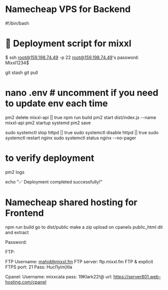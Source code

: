 # Namecheap VPS for Backend 

#!/bin/bash
# 🚀 Deployment script for mixxl

$ ssh root@159.198.74.49 -p 22
root@159.198.74.49's password: Mixxl1234$

git stash
git pull
# nano .env   # uncomment if you need to update env each time
pm2 delete mixxl-api || true
npm run build
pm2 start dist/index.js --name mixxl-api
pm2 startup systemd
pm2 save

sudo systemctl stop httpd || true
sudo systemctl disable httpd || true
    sudo systemctl restart nginx
sudo systemctl status nginx --no-pager

# to verify deployment
pm2 logs

echo "✅ Deployment completed successfully!"


# Namecheap shared hosting for Frontend

npm run build
go to dist/public
make a zip
upload on cpanels public_html dit
and extract

Password:

FTP:

FTP Username: mahid@mixxl.fm
FTP server: ftp.mixxl.fm
FTP & explicit FTPS port: 21
Pass: Hucl1yim}tIa

Cpanel:
Username: mixxcata
pass: 19Klark22!@
url: https://server801.web-hosting.com/cpanel